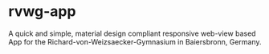 # rvwg-app
A quick and simple, material design compliant responsive web-view based App for the Richard-von-Weizsaecker-Gymnasium in Baiersbronn, Germany. 
